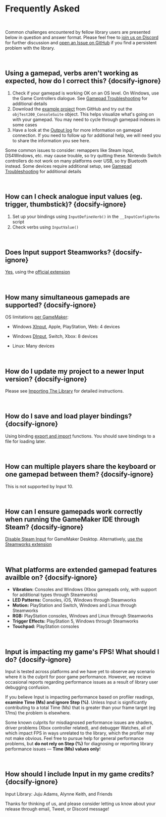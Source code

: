 # Frequently Asked

&nbsp;

Common challenges encountered by fellow library users are presented below in question and answer format. Please feel free to [join us on Discord](https://discord.gg/8krYCqr) for further discussion and [open an Issue on GitHub](https://github.com/offalynne/Input/issues?q=is%3Aissue+is%3Aopen) if you find a persistent problem with the library.

&nbsp;

## Using a gamepad, verbs aren't working as expected, how do I correct this? {docsify-ignore}

1. Check if your gamepad is working OK on an OS level. On Windows, use the Game Controllers dialogue. See [Gamepad Troubleshooting](Gamepad-Troubleshooting) for additional details
2. Download the [example project](https://github.com/offalynne/Input/archive/refs/heads/master.zip) from GitHub and try out the `objTest200_ConsoleSuite` object. This helps visualize what's going on with your gamepad. You may need to cycle through gamepad indexes in some cases
3. Have a look at the [Output log](https://i.imgur.com/gy3CUcu.png) for more information on gamepad connection. If you need to follow up for additional help, we will need you to share the information you see here.

Some common issues to consider: remappers like Steam Input, DS4Windows, etc. may cause trouble, so try quitting these. Nintendo Switch controllers do not work on many platforms over USB, so try Bluetooth instead. Some devices require additional setup, see [Gamepad Troubleshooting](Gamepad-Troubleshooting) for additional details

&nbsp;

## How can I check analogue input values (eg. trigger, thumbstick)? {docsify-ignore}

1. Set up your bindings using `InputDefineVerb()` in the `__InputConfigVerbs` script
2. Check verbs using `InputValue()`

&nbsp;

## Does Input support Steamworks? {docsify-ignore}

[Yes](Steamworks), using the [official extension](https://github.com/YoYoGames/GMEXT-Steamworks)

&nbsp;

## How many simultaneous gamepads are supported? {docsify-ignore}

OS limitations [per GameMaker](https://manual.yoyogames.com/GameMaker_Language/GML_Reference/Game_Input/GamePad_Input/Gamepad_Input.htm):

- Windows [XInput](https://wikipedia.org/wiki/DirectInput#DirectInput_vs_XInput), Apple, PlayStation, Web: 4 devices<br>

- Windows [DInput](https://wikipedia.org/wiki/DirectInput#DirectInput_vs_XInput), Switch, Xbox: 8 devices<br>

- Linux: Many devices<br>

&nbsp;

## How do I update my project to a newer Input version? {docsify-ignore}

Please see [Importing The Library](Importing-The-Library) for detailed instructions.

&nbsp;

## How do I save and load player bindings? {docsify-ignore}

Using binding [export and import](Functions-(Rebindings)) functions. You should save bindings to a file for loading later.

&nbsp;

## How can multiple players share the keyboard or one gamepad between them? {docsify-ignore}

This is not supported by Input 10.

&nbsp;

## How can I ensure gamepads work correctly when running the GameMaker IDE through Steam? {docsify-ignore}

[Disable Steam Input](https://i.imgur.com/cGdlVJO.png) for GameMaker Desktop. Alternatively, [use the Steamworks extension](Steamworks) 

&nbsp;

## What platforms are extended gamepad features availble on? {docsify-ignore}

- **Vibration:** Consoles and Windows (Xbox gamepads only, with support for additional types through Steamworks)
- **LED Patterns:** Consoles, iOS, Windows through Steamworks
- **Motion:** PlayStation and Switch, Windows and Linux through Steamworks
- **RGB:** PlayStation consoles, Windows and Linux through Steamworks
- **Trigger Effects:** PlayStation 5, Windows through Steamworks
- **Touchpad:** PlayStation consoles

&nbsp;

## Input is impacting my game's FPS! What should I do? {docsify-ignore}

Input is tested across platforms and we have yet to observe any scenario where it is the culprit for poor game performance. However, we recieve occasional reports regarding performance issues as a result of library user debugging confusion. 

If you believe Input is impacting performance based on profiler readings, **examine Time (Ms) and ignore Step (%)**. Unless Input is significantly contributing to a total Time (Ms) that is greater than your frame target (eg 17ms) the problem is elsewhere. 

Some known culprits for misdiagnosed performance issues are shaders, driver problems (Xbox controller related), and debugger Watches, all of which impact FPS in ways unrelated to the library, which the profiler may not make obvious. Feel free to pursue help for general performance problems, but **do not rely on Step (%)** for diagnosing or reporting library performance issues — **Time (Ms) values only**!

&nbsp;

## How should I include Input in my game credits? {docsify-ignore}

Input Library: Juju Adams, Alynne Keith, and Friends

Thanks for thinking of us, and please consider letting us know about your release through email, Tweet, or Discord message!

&nbsp;